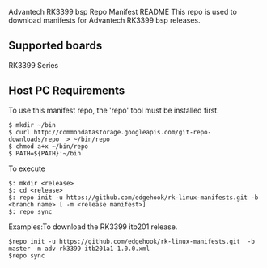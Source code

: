 Advantech RK3399 bsp Repo Manifest README
This repo is used to download manifests for Advantech RK3399 bsp releases.
## **Supported boards**
RK3399 Series
## Host PC Requirements
To use this manifest repo, the 'repo' tool must be installed first.
```
$ mkdir ~/bin
$ curl http://commondatastorage.googleapis.com/git-repo-downloads/repo  > ~/bin/repo
$ chmod a+x ~/bin/repo
$ PATH=${PATH}:~/bin
```
To execute
```
$: mkdir <release>
$: cd <release>
$: repo init -u https://github.com/edgehook/rk-linux-manifests.git -b <branch name> [ -m <release manifest>]
$: repo sync
```
Examples:To download the RK3399 itb201 release.
```
$repo init -u https://github.com/edgehook/rk-linux-manifests.git  -b master -m adv-rk3399-itb201a1-1.0.0.xml
$repo sync
```
